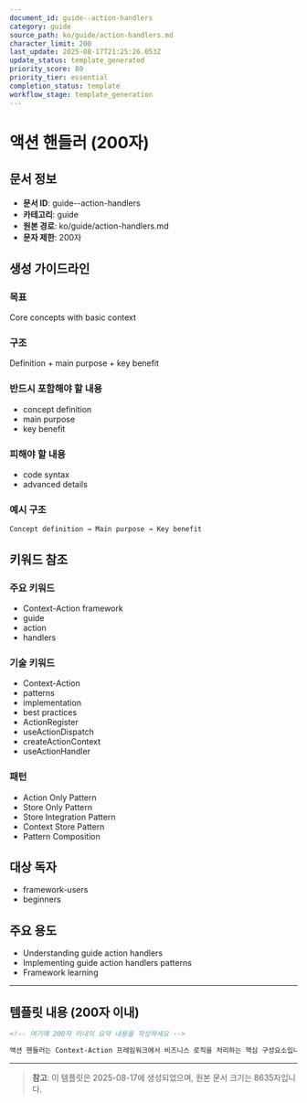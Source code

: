 ```yaml
---
document_id: guide--action-handlers
category: guide
source_path: ko/guide/action-handlers.md
character_limit: 200
last_update: 2025-08-17T21:25:26.053Z
update_status: template_generated
priority_score: 80
priority_tier: essential
completion_status: template
workflow_stage: template_generation
---
```


# 액션 핸들러 (200자)

## 문서 정보
- **문서 ID**: guide--action-handlers
- **카테고리**: guide
- **원본 경로**: ko/guide/action-handlers.md
- **문자 제한**: 200자

## 생성 가이드라인

### 목표
Core concepts with basic context

### 구조
Definition + main purpose + key benefit

### 반드시 포함해야 할 내용
- concept definition
- main purpose
- key benefit

### 피해야 할 내용  
- code syntax
- advanced details

### 예시 구조
```
Concept definition → Main purpose → Key benefit
```

## 키워드 참조

### 주요 키워드
- Context-Action framework
- guide
- action
- handlers

### 기술 키워드
- Context-Action
- patterns
- implementation
- best practices
- ActionRegister
- useActionDispatch
- createActionContext
- useActionHandler

### 패턴
- Action Only Pattern
- Store Only Pattern
- Store Integration Pattern
- Context Store Pattern
- Pattern Composition

## 대상 독자
- framework-users
- beginners

## 주요 용도
- Understanding guide  action handlers
- Implementing guide  action handlers patterns
- Framework learning

---

## 템플릿 내용 (200자 이내)

```markdown
<!-- 여기에 200자 이내의 요약 내용을 작성하세요 -->

액션 핸들러는 Context-Action 프레임워크에서 비즈니스 로직을 처리하는 핵심 구성요소입니다. useActionHandler 훅으로 등록하며, 액션 디스패치 시 우선순위 기반으로 실행됩니다. 컴포넌트와 분리된 로직 처리를 통해 재사용성과 테스트 용이성을 제공합니다.
```

---

> **참고**: 이 템플릿은 2025-08-17에 생성되었으며, 
> 원본 문서 크기는 8635자입니다.
